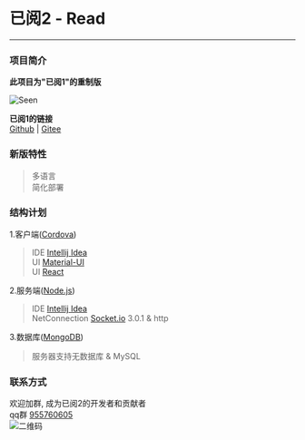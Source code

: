 # 已阅2 - Read  
---  
### 项目简介  
**此项目为"已阅1"的重制版**  
  
![Seen](https://github.com/Qiming-Liu/Seen/raw/master/Client/Seen%20V1.0.4%20(Include%20IM)/Seen/app/src/main/res/mipmap-xxhdpi/ic_launcher.png "已阅1")  

**已阅1的链接**  
[Github](https://github.com/Qiming-Liu/Seen) | [Gitee](https://gitee.com/pross/seen)  
  
### 新版特性  
>多语言  
简化部署  

### 结构计划  

1.客户端([Cordova](http://cordova.axuer.com/))  
>IDE [Intellij Idea](https://www.jetbrains.com/idea/)  
UI [Material-UI](https://material-ui.com/zh/getting-started/usage/)  
UI [React](https://react.docschina.org/)  

2.服务端([Node.js](http://nodejs.cn/))  
>IDE [Intellij Idea](https://www.jetbrains.com/idea/)  
NetConnection [Socket.io](http://www.shuaihuajun.com/article/1504749640971/) 3.0.1 & http  

3.数据库([MongoDB](https://www.runoob.com/mongodb/mongodb-tutorial.html))  
>服务器支持无数据库 & MySQL  

### 联系方式  
欢迎加群, 成为已阅2的开发者和贡献者  
qq群 [955760605](https://qm.qq.com/cgi-bin/qm/qr?k=mX_hztIyLuHRwao88xKscsAihTT-v72U&jump_from=webapi)  
![二维码](https://github.com/Qiming-Liu/Read/raw/master/Resources/qqqun.png "qq群")  
